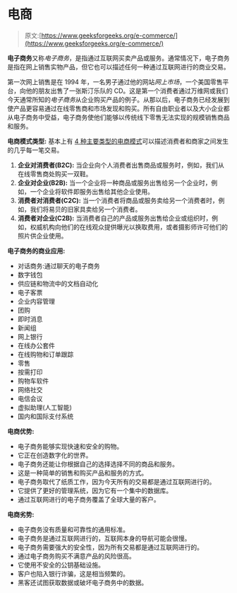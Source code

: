 # 电商

> 原文:[https://www.geeksforgeeks.org/e-commerce/](https://www.geeksforgeeks.org/e-commerce/)

**电子商务**又称*电子商务*，是指通过互联网买卖产品或服务。通常情况下，电子商务是指在网上销售实物产品，但它也可以描述任何一种通过互联网进行的商业交易。

第一次网上销售是在 1994 年，一名男子通过他的网站*网上市场*，一个美国零售平台，向他的朋友出售了一张斯汀乐队的 CD。这是第一个消费者通过万维网或我们今天通常所知的*电子商务*从企业购买产品的例子。从那以后，电子商务已经发展到使产品更容易通过在线零售商和市场发现和购买。所有自由职业者以及大小企业都从电子商务中受益，电子商务使他们能够以传统线下零售无法实现的规模销售商品和服务。

**电商模式类型:**
基本上有 [4 种主要类型的电商模式](https://www.geeksforgeeks.org/e-commerce-and-security-threats-to-e-commerce/)可以描述消费者和商家之间发生的几乎每一笔交易。

1.  **企业对消费者(B2C):**
    当企业向个人消费者出售商品或服务时，例如，我们从在线零售商处购买一双鞋。
2.  **企业对企业(B2B):**
    当一个企业将一种商品或服务出售给另一个企业时，例如，一个企业将软件即服务出售给其他企业使用。
3.  **消费者对消费者(C2C):**
    当一个消费者将商品或服务卖给另一个消费者时，例如，我们将易贝的旧家具卖给另一个消费者。
4.  **消费者对企业(C2B):**
    当消费者自己的产品或服务出售给企业或组织时，例如，权威机构向他们的在线观众提供曝光以换取费用，或者摄影师许可他们的照片供企业使用。

**电子商务的商业应用:**

*   对话商务:通过聊天的电子商务
*   数字钱包
*   供应链和物流中的文档自动化
*   电子客票
*   企业内容管理
*   团购
*   即时消息
*   新闻组
*   网上银行
*   在线办公套件
*   在线购物和订单跟踪
*   零售
*   按需打印
*   购物车软件
*   网络社交
*   电信会议
*   虚拟助理(人工智能)
*   国内和国际支付系统

**电商优势:**

*   电子商务能够实现快速和安全的购物。
*   它正在创造数字化的世界。
*   电子商务还能让你根据自己的选择选择不同的商品和服务。
*   这是一种简单的销售和购买产品和服务的方式。
*   电子商务取代了纸质工作，因为今天所有的交易都是通过互联网进行的。
*   它提供了更好的管理系统，因为它有一个集中的数据库。
*   通过互联网进行的电子商务覆盖了全球大量的客户。

**电商劣势:**

*   电子商务没有质量和可靠性的通用标准。
*   电子商务是通过互联网进行的，互联网本身的导航可能会很慢。
*   电子商务需要强大的安全性，因为所有交易都是通过互联网进行的。
*   通过电子商务购买不满意产品的风险很高。
*   它使用不安全的公钥基础设施。
*   客户也陷入银行诈骗，这是相当频繁的。
*   黑客还试图获取数据或破坏电子商务中的数据。